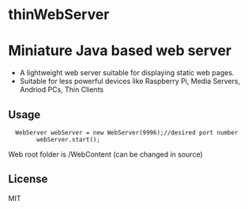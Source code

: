 # thinWebServer
Miniature Java based web server 
===============================


  - A lightweight web server suitable for displaying static web pages.
  - Suitable for less powerful devices like Raspberry Pi, Media Servers, Andriod PCs, Thin Clients




Usage
-----
      WebServer webServer = new WebServer(9996);//desired port number
			webServer.start();

Web root folder is /WebContent (can be changed in source)

License
----

MIT


